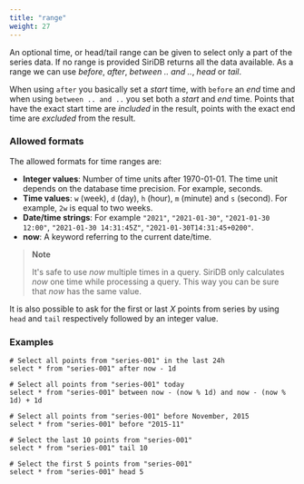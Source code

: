 ```yaml
---
title: "range"
weight: 27
---
```


An optional time, or head/tail range can be given to select only a part of the series data.
If no range is provided SiriDB returns all the data available. As a range we can use *before*, *after*, *between .. and ..*, *head* or *tail*.

When using `after` you basically set a *start* time, with `before` an *end* time
and when using `between .. and ..` you set both a *start* and *end* time.
Points that have the exact start time are *included* in the result, points
with the exact end time are *excluded* from the result.

### Allowed formats

The allowed formats for time ranges are:

- **Integer values**: Number of time units after 1970-01-01. The time unit depends on the database time precision. For example, seconds.
- **Time values**: `w` (week), `d` (day), `h` (hour), `m` (minute) and `s` (second). For example, `2w` is equal to two weeks.
- **Date/time strings**: For example `"2021"`, `"2021-01-30"`, `"2021-01-30 12:00"`, `"2021-01-30 14:31:45Z"`, `"2021-01-30T14:31:45+0200"`.
- **now**: A keyword referring to the current date/time.

>**Note**
>
>It's safe to use *now* multiple times in a query. SiriDB only calculates *now* one
>time while processing a query. This way you can be sure that *now* has the
>same value.

It is also possible to ask for the first or last *X* points from series by using `head` and `tail` respectively followed by an integer value.

### Examples

    # Select all points from "series-001" in the last 24h
    select * from "series-001" after now - 1d

    # Select all points from "series-001" today
    select * from "series-001" between now - (now % 1d) and now - (now % 1d) + 1d

    # Select all points from "series-001" before November, 2015
    select * from "series-001" before "2015-11"

    # Select the last 10 points from "series-001"
    select * from "series-001" tail 10

    # Select the first 5 points from "series-001"
    select * from "series-001" head 5
